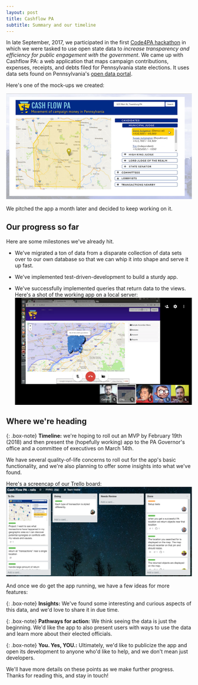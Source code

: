 ```yaml
---
layout: post
title: Cashflow PA
subtitle: Summary and our timeline
---
```


In late September, 2017, we participated in the first [Code4PA hackathon](https://www.code4pa.tech/) in which we were tasked to use open state data to *increase transparency and efficiency for public engagement with the government*. We came up with Cashflow PA: a web application that maps campaign contributions, expenses, receipts, and debts filed for Pennsylvania state elections. It uses data sets found on Pennsylvania's [open data portal](https://data.pa.gov/).

Here's one of the mock-ups we created:

![Cashflow PA screenshot](/img/cashflow-pa/cashflow-pa-screenshot.png)

We pitched the app a month later and decided to keep working on it.

## Our progress so far

Here are some milestones we've already hit.

* We've migrated a ton of data from a disparate collection of data sets over to our own database so that we can whip it into shape and serve it up fast.

* We've implemented test-driven-development to build a sturdy app.

* We've successfully implemented queries that return data to the views. Here's a shot of the working app on a local server:
![Cashflow PA semi-working app](/img/cashflow-pa/cashflow-pa-working-map.png)

## Where we're heading

{: .box-note}
**Timeline:** we're hoping to roll out an MVP by February 19th (2018) and then present the (hopefully working) app to the PA Governor's office and a committee of executives on March 14th.

We have several quality-of-life concerns to roll out for the app's basic functionality, and we're also planning to offer some insights into what we've found.

Here's a screencap of our Trello board:
![Cashflow PA Trello screencap](/img/cashflow-pa/cashflow-pa-trello-cap.png)

And once we do get the app running, we have a few ideas for more features:

{: .box-note}
**Insights:** We've found some interesting and curious aspects of this data, and we'd love to share it in due time.

{: .box-note}
**Pathways for action:** We think seeing the data is just the beginning. We'd like the app to also present users with ways to use the data and learn more about their elected officials.

{: .box-note}
**You. Yes, YOU.:** Ultimately, we'd like to publicize the app and open its development to anyone who'd like to help, and we don't mean just developers.

We'll have more details on these points as we make further progress. Thanks for reading this, and stay in touch!
